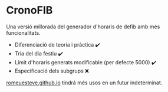 # CronoFIB
Una versió millorada del generador d'horaris de defib amb més funcionalitats.

- Diferenciació de teoria i pràctica ✔️
- Tria del dia festiu ✔️
- Límit d'horaris generats modificable (per defecte 5000) ✔️
- Especificació dels subgrups ❌

[romeuesteve.github.io](https://romeuesteve.github.io/) tindrá més usos en un futur indeterminat.

